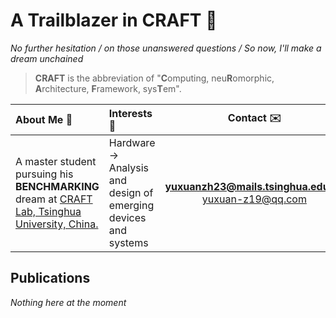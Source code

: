 # A Trailblazer in CRAFT :rocket:

_No further hesitation / on those unanswered questions / So now, I'll make a dream unchained_

> **CRAFT** is the abbreviation of "**C**omputing, neu**R**omorphic, **A**rchitecture, **F**ramework, sys**T**em". 

|About Me :beginner:|Interests :microscope:|Contact :envelope:|
|:-|:-|:-:|
|A master student pursuing his **BENCHMARKING** dream at [CRAFT Lab, Tsinghua University, China.](https://craft.cs.tsinghua.edu.cn/) | Hardware $\rightarrow$ Analysis and design of emerging devices and systems |**[yuxuanzh23@mails.tsinghua.edu.cn](mailto:yuxuanzh23@mails.tsinghua.edu.cn)** </br> [yuxuan-z19@qq.com](mailto:yuxuan-z19@qq.com)|

## Publications

*Nothing here at the moment*
